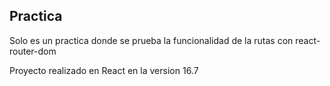 ## Practica 

Solo es un practica donde se prueba la funcionalidad de la rutas con react-router-dom

Proyecto realizado en React en la version 16.7